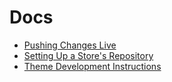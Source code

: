 
# Docs

- [Pushing Changes Live](https://amoser67.github.io/docs/pushing-changes-live)
- [Setting Up a Store's Repository](https://amoser67.github.io/docs/setting-up-a-stores-repository)
- [Theme Development Instructions](https://amoser67.github.io/docs/theme-development-instructions)

